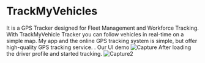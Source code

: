 
# TrackMyVehicles

It is a GPS Tracker designed for Fleet Management and Workforce Tracking. 
With TrackMyVehicle Tracker you can follow vehicles in real-time on a simple map.
My app and the online GPS tracking system is simple, but offer high-quality GPS tracking service.
.
Our UI demo
![Capture](https://user-images.githubusercontent.com/51192654/118954377-5fcceb80-b966-11eb-86cf-168fa7dca0a9.PNG)
After loading the driver profile and started tracking.
![Capture2](https://user-images.githubusercontent.com/51192654/118954388-62c7dc00-b966-11eb-9df3-2922b73dc86f.PNG) 
  
